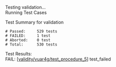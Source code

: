 
Testing validation...</br>
Running Test Cases

Test Summary for validation

    # Passed:     529 tests
    # FAILED:     1 test
    # Aborted:    0 test
    # Total:      530 tests

Test Results:</br>
FAIL:  \[[validity/vuar4g/test\_procedure\_5](validity/vuar4g/test\_procedure\_5)\] test\_failed
